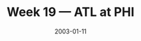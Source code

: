 ---
layout: game
title: Week 19 — ATL at PHI
season: 2002
game_id: 2002_19_ATL_PHI
week: 19
date: 2003-01-11
home_team: PHI
away_team: ATL
final_home: 20
final_away: 6
pbp_url: /assets/data/pbp/2002/2002_19_ATL_PHI.csv.gz
---